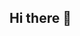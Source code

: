 ## Hi there 👋

<!--
**AngelHirales/AngelHirales** is a ✨ _special_ ✨ repository because its `README.md` (this file) appears on your GitHub profile.

Here are some ideas to get you started:

- 🔭 I’m currently studying
- 🌱 I’m currently learning flutter
- 📫 How to reach me: talking with me;)
- 😄 favorite programming languages: Python and JavaScript
- ⚡ Fun fact: Team Playstation 🎮
-->
